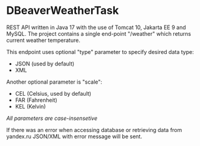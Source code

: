 # DBeaverWeatherTask
REST API written in Java 17 with the use of Tomcat 10, Jakarta EE 9 and MySQL.
The project contains a single end-point "/weather" which returns current weather temperature.

This endpoint uses optional "type" parameter to specify desired data type:
- JSON (used by default)
- XML

Another optional parameter is "scale":
- CEL (Celsius, used by default)
- FAR (Fahrenheit)
- KEL (Kelvin)

*All parameters are case-insensetive*

If there was an error when accessing database or retrieving data from yandex.ru JSON/XML with error message will be sent.
